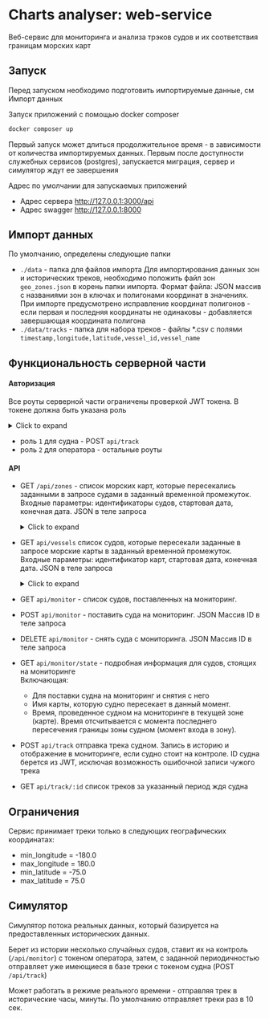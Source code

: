 # Charts analyser: web-service

Веб-сервис для мониторинга и анализа трэков судов и их соответствия
границам морских карт


## Запуск

Перед запуском необходимо подготовить импортируемые данные, см Импорт данных 

Запуск приложений с помощью docker composer
```sh
docker composer up
```
Первый запуск может длиться продолжительное время - в зависимости от количества импортируемых данных. Первым после доступности служебных сервисов (postgres), запускается миграция, сервер и симулятор ждут ее завершения

Адрес по умолчании для запускаемых приложений
 - Адрес сервера http://127.0.0.1:3000/api
 - Адрес swagger http://127.0.0.1:8000

## Импорт данных

По умолчанию, определены следующие папки
- `./data` - папка для файлов импорта
 Для импортирования данных зон и исторических треков, необходимо положить файл зон `geo_zones.json` в корень папки импорта. Формат файла: JSON массив с названиями зон в ключах и полигонами координат в значениях.
  При импорте предусмотрено исправление координат полигонов - если первая и последняя координаты не одинаковы - добавляется завершающая координата полигона
- `./data/tracks` - папка для набора треков - файлы *.csv с полями
  `timestamp,longitude,latitude,vessel_id,vessel_name`  


## Функциональность серверной части

#### Авторизация

Все роуты серверной части ограничены проверкой JWT токена. 
В токене должна быть указана роль  

<details><summary>Click to expand</summary>

```json
{
  "id": "9233466",
  "name": "Saga Viking",
  "role": 1
}
```

</details>

- роль `1` для судна - POST `api/track` 
- pоль `2` для оператора - остальные роуты

#### API

- GET `/api/zones` - список морских карт, которые пересекались
заданными в запросе судами в заданный временной промежуток. Входные параметры:
идентификаторы судов, стартовая дата, конечная дата. JSON в теле запроса
  <details><summary>Click to expand</summary>

  ```json
  {
   "vesselIDs": [
    8902967
   ],
   "start": "2017-10-12T00:00:11Z",
   "finish": "2017-10-13T00:00:11Z"
  }
  ```
  </details>  

- GET `api/vessels` список судов, которые пересекали заданные в
запросе морские карты в заданный временной промежуток. Входные параметры:
идентификатор карт, стартовая дата, конечная дата. JSON в теле запроса
  <details><summary>Click to expand</summary>

  ```json
  {
   "zoneNames": [
    "zone_205"
   ],
   "start": "2017-01-08T00:00:00Z",
   "finish": "2017-01-09T00:00:00Z"
  }
  ```
  </details>  
- GET `api/monitor` - список судов, поставленных на мониторинг. 
- POST `api/monitor` - поставить суда на мониторинг. JSON Массив ID в теле запроса 
- DELETE `api/monitor` - снять суда с мониторинга. JSON Массив ID в теле запроса
- GET `api/monitor/state` - подробная информация для судов, стоящих на мониторинге  
  Включающая: 
  - Для поставки судна на мониторинг и снятия с него 
  - Имя карты, которую судно пересекает в данный момент.
  - Время, проведенное судном на мониторинге в текущей зоне (карте). Время
  отсчитывается с момента последнего пересечения границы зоны судном (момент
  входа в зону). 
- POST `api/track` отправка трека судном. Запись в историю и отображение в мониторинге, если судно стоит на контроле. ID судна берется из JWT, исключая возможность ошибочной записи чужого трека
- GET `api/track/:id` список треков за указанный период ждя судна

## Ограничения
Сервис принимает треки только в следующих географических координатах:
- min_longitude = -180.0
- max_longitude = 180.0
- min_latitude = -75.0
- max_latitude = 75.0

## Симулятор

Симулятор потока реальных данных, который базируется на предоставленных
исторических данных.

Берет из истории несколько случайных судов, ставит их на контроль (`/api/monitor`) 
с токеном оператора, затем, с заданной периодичностью отправляет уже имеющиеся в базе треки с токеном судна (POST `/api/track`)

Может работать в режиме реального времени - отправляя трек в исторические часы, минуты.
По умолчанию отправляет треки раз в 10 сек.

